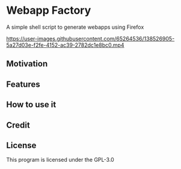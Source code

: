 # Webapp Factory

A simple shell script to generate webapps using Firefox

https://user-images.githubusercontent.com/65264536/138526905-5a27d03e-f2fe-4152-ac39-2782dc1e8bc0.mp4

## Motivation

## Features

## How to use it

## Credit

## License

This program is licensed under the GPL-3.0
